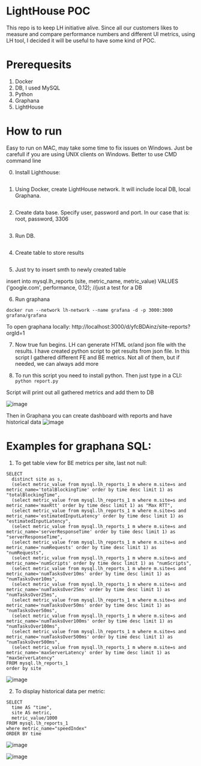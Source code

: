 # LightHouse POC
This repo is to keep LH initiative alive. Since all our customers likes to measure and compare performance numbers and different UI metrics, using LH tool, I decided it will be useful to have some kind of POC.

# Prerequesits
1. Docker
2. DB, I used MySQL
3. Python
4. Graphana
5. LightHouse

# How to run 
Easy to run on MAC, may take some time to fix issues on Windows. Just be carefull if you are using UNIX clients on Windows. Better to use CMD command line


0) Install Lighthouse:

```npm i -g lighthouse
```

1) Using Docker, create LightHouse network. It will include local DB, local Graphana.

```docker network create lh-network
```

2) Create data base. Specify user, password and port. In our case that is: root, password, 3306

```docker run --network lh-network --name lh-mysql -v /Users/innale/Workspaces/lighthouse/mysql_store:/var/lib/mysql -e MYSQL_ROOT_PASSWORD=password -d -p 3306:3306 mysql:latest
```

3) Run DB.

```docker run -it --network lh-network --rm mysql mysql -hlh-mysql -uroot -ppassword
```

4) Create table to store results 

```create table mysql.lh_reports_1 (time TIMESTAMP DEFAULT CURRENT_TIMESTAMP, site VARCHAR(255) NOT NULL, metric_name VARCHAR(255) NOT NULL, metric_value FLOAT NOT NULL);
```

5) Just try to insert smth to newly created table


insert into mysql.lh_reports (site, metric_name, metric_value) VALUES ('google.com', performance, 0.12); //just a test for a DB

6) Run graphana

```docker run --network lh-network --name grafana -d -p 3000:3000 grafana/grafana```

To open graphana locally: http://localhost:3000/d/yfcBDAinz/site-reports?orgId=1 



7) Now true fun begins. LH can generate HTML or/and json file with the results. I have created python script to get results from json file.
In this script I gathered different FE and BE metrics. Not all of them, but if needed, we can always add more 

8) To run this script you need to install python. Then just type in a CLI: 
```python report.py```

Script will print out all gathered metrics and add them to DB

![image](https://user-images.githubusercontent.com/54897268/125449877-28f545b8-70b2-44cc-9a5b-06ba5a39e7a0.png)

Then in Graphana you can create dashboard with reports and have historical data
![image](https://user-images.githubusercontent.com/54897268/125450027-a4571ca1-b6c0-441c-bc11-7850cbe75052.png)

# Examples for graphana SQL:
1) To get table view for BE metrics per site, last not null:


```
SELECT
  distinct site as s,
  (select metric_value from mysql.lh_reports_1 m where m.site=s and metric_name='totalBlockingTime' order by time desc limit 1) as "totalBlockingTime",
  (select metric_value from mysql.lh_reports_1 m where m.site=s and metric_name='maxRtt' order by time desc limit 1) as "Max RTT",
  (select metric_value from mysql.lh_reports_1 m where m.site=s and metric_name='estimatedInputLatency' order by time desc limit 1) as "estimatedInputLatency",
  (select metric_value from mysql.lh_reports_1 m where m.site=s and metric_name='serverResponseTime' order by time desc limit 1) as "serverResponseTime",
  (select metric_value from mysql.lh_reports_1 m where m.site=s and metric_name='numRequests' order by time desc limit 1) as "numRequests",
  (select metric_value from mysql.lh_reports_1 m where m.site=s and metric_name='numScripts' order by time desc limit 1) as "numScripts",
  (select metric_value from mysql.lh_reports_1 m where m.site=s and metric_name='numTasksOver10ms' order by time desc limit 1) as "numTasksOver10ms",
  (select metric_value from mysql.lh_reports_1 m where m.site=s and metric_name='numTasksOver25ms' order by time desc limit 1) as "numTasksOver25ms",
  (select metric_value from mysql.lh_reports_1 m where m.site=s and metric_name='numTasksOver50ms' order by time desc limit 1) as "numTasksOver50ms",
  (select metric_value from mysql.lh_reports_1 m where m.site=s and metric_name='numTasksOver100ms' order by time desc limit 1) as "numTasksOver100ms",
  (select metric_value from mysql.lh_reports_1 m where m.site=s and metric_name='numTasksOver500ms' order by time desc limit 1) as "numTasksOver500ms",
  (select metric_value from mysql.lh_reports_1 m where m.site=s and metric_name='maxServerLatency' order by time desc limit 1) as "maxServerLatency"
FROM mysql.lh_reports_1
order by site
```

![image](https://user-images.githubusercontent.com/54897268/125470674-c49751f8-68ef-4817-9986-ac1ea93eda4e.png)


2) To display historical data per metric:
```
SELECT
  time AS "time",
  site AS metric,
  metric_value/1000
FROM mysql.lh_reports_1
where metric_name="speedIndex"
ORDER BY time
```
![image](https://user-images.githubusercontent.com/54897268/125469684-e3179bc0-949f-4850-8498-e7cb44028cbb.png)

![image](https://user-images.githubusercontent.com/54897268/125470898-3c7312e1-b404-4305-b227-441988189f8c.png)
